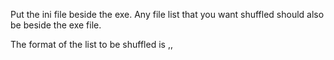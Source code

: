 Put the ini file beside the exe. Any file list that you want shuffled should also be beside the exe file.

The format of the list to be shuffled is
<ID Number>,<LastName>,<FirstName>
